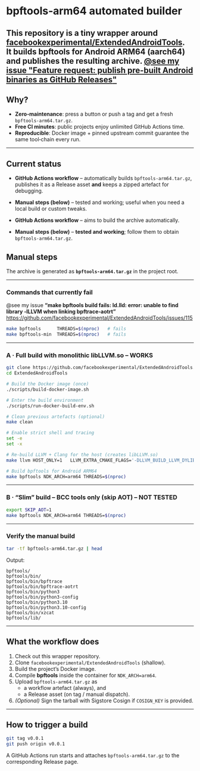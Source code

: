 # bpftools‑arm64 automated builder

This repository is a **tiny wrapper** around  
[facebookexperimental/ExtendedAndroidTools](https://github.com/facebookexperimental/ExtendedAndroidTools).  
It builds **bpftools** for **Android ARM64 (aarch64)** and publishes the resulting archive.
[@see my issue "Feature request: publish pre-built Android binaries as GitHub **Releases**"](https://github.com/facebookexperimental/ExtendedAndroidTools/issues/116)
---

## Why?

* **Zero‑maintenance**: press a button or push a tag and get a fresh `bpftools-arm64.tar.gz`.
* **Free CI minutes**: public projects enjoy unlimited GitHub Actions time.
* **Reproducible**: Docker image + pinned upstream commit guarantee the same tool‑chain every run.

---

## Current status

* **GitHub Actions workflow** – automatically builds `bpftools-arm64.tar.gz`, publishes it as a Release asset **and** keeps a zipped artefact for debugging.
* **Manual steps (below)** – tested and working; useful when you need a local build or custom tweaks.

* **GitHub Actions workflow** – aims to build the archive automatically.
* **Manual steps (below)** – **tested and working**; follow them to obtain `bpftools-arm64.tar.gz`.

## Manual steps

The archive is generated as **`bpftools-arm64.tar.gz`** in the project root.

---

### Commands that **currently fail**

@see my issue **“make bpftools build fails: ld.lld: error: unable to find library ‑lLLVM when linking bpftrace‑aotrt”**  
<https://github.com/facebookexperimental/ExtendedAndroidTools/issues/115>

```bash
make bpftools      THREADS=$(nproc)   # fails
make bpftools-min  THREADS=$(nproc)   # fails
```

---

### A · Full build with monolithic **libLLVM.so** – **WORKS**

```bash
git clone https://github.com/facebookexperimental/ExtendedAndroidTools.git
cd ExtendedAndroidTools

# Build the Docker image (once)
./scripts/build-docker-image.sh

# Enter the build environment
./scripts/run-docker-build-env.sh

# Clean previous artefacts (optional)
make clean

# Enable strict shell and tracing
set -e
set -x

# Re‑build LLVM + Clang for the host (creates libLLVM.so)
make llvm HOST_ONLY=1   LLVM_EXTRA_CMAKE_FLAGS='-DLLVM_BUILD_LLVM_DYLIB=ON -DLLVM_LINK_LLVM_DYLIB=ON -DLLVM_ENABLE_PROJECTS="clang;clang-tools-extra"'   THREADS=$(nproc)

# Build bpftools for Android ARM64
make bpftools NDK_ARCH=arm64 THREADS=$(nproc)
```

---

### B · “Slim” build – BCC tools only (skip AOT) – **NOT TESTED**

```bash
export SKIP_AOT=1
make bpftools NDK_ARCH=arm64 THREADS=$(nproc)
```

---

### Verify the manual build

```bash
tar -tf bpftools-arm64.tar.gz | head
```
Output:
```
bpftools/
bpftools/bin/
bpftools/bin/bpftrace
bpftools/bin/bpftrace-aotrt
bpftools/bin/python3
bpftools/bin/python3-config
bpftools/bin/python3.10
bpftools/bin/python3.10-config
bpftools/bin/xzcat
bpftools/lib/
```
---

## What the workflow does

1. Check out this wrapper repository.  
2. Clone `facebookexperimental/ExtendedAndroidTools` (shallow).  
3. Build the project’s Docker image.  
4. Compile **bpftools** inside the container for `NDK_ARCH=arm64`.  
5. Upload `bpftools-arm64.tar.gz` as  
   * a workflow artefact (always), and  
   * a Release asset (on tag / manual dispatch).  
6. *(Optional)* Sign the tarball with Sigstore Cosign if `COSIGN_KEY` is provided.

---

## How to trigger a build

```bash
git tag v0.0.1
git push origin v0.0.1
```

A GitHub Actions run starts and attaches `bpftools-arm64.tar.gz` to the corresponding Release page.